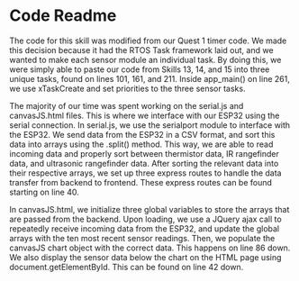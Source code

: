 # Code Readme

The code for this skill was modified from our Quest 1 timer code. We made this decision because it had the RTOS Task framework laid out, and we wanted to make each sensor module an individual task. By doing this, we were simply able to paste our code from Skills 13, 14, and 15 into three unique tasks, found on lines 101, 161, and 211. Inside app_main() on line 261, we use xTaskCreate and set priorities to the three sensor tasks.

The majority of our time was spent working on the serial.js and canvasJS.html files. This is where we interface with our ESP32 using the serial connection. In serial.js, we use the serialport module to interface with the ESP32. We send data from the ESP32 in a CSV format, and sort this data into arrays using the .split() method. This way, we are able to read incoming data and properly sort between thermistor data, IR rangefinder data, and ultrasonic rangefinder data. After sorting the relevant data into their respective arrays, we set up three express routes to handle the data transfer from backend to frontend. These express routes can be found starting on line 40. 

In canvasJS.html, we initialize three global variables to store the arrays that are passed from the backend. Upon loading, we use a JQuery ajax call to repeatedly receive incoming data from the ESP32, and update the global arrays with the ten most recent sensor readings. Then, we populate the canvasJS chart object with the correct data. This happens on line 86 down. We also display the sensor data below the chart on the HTML page using document.getElementById. This can be found on line 42 down. 

